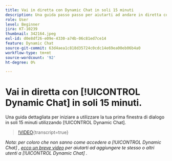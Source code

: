 ```yaml
---
title: Vai in diretta con Dynamic Chat in soli 15 minuti
description: Una guida passo passo per aiutarti ad andare in diretta con il tuo primo dialogo utilizzando il Dynamic Chat in soli 15 minuti!
role: User
level: Beginner
jira: KT-10239
thumbnail: 342164.jpeg
exl-id: d0e8df26-e09e-4330-a74b-06c81ed7ce14
feature: Dynamic Chat
source-git-commit: 63d4aea1c818d35724c0cdc14e69ea00eb06b4a0
workflow-type: tm+mt
source-wordcount: '92'
ht-degree: 0%

---
```


# Vai in diretta con [!UICONTROL Dynamic Chat] in soli 15 minuti.

Una guida dettagliata per iniziare a utilizzare la tua prima finestra di dialogo in soli 15 minuti utilizzando [!UICONTROL Dynamic Chat].

>[!VIDEO](https://video.tv.adobe.com/v/3452676/?quality=12&learn=on&captions=ita){transcript=true}

*Nota: per coloro che non sanno come accedere a [!UICONTROL Dynamic Chat] , [ecco un breve video](https://experienceleague.adobe.com/docs/marketo-learn/tutorials/dynamic-chat/user-management.html?lang=it) per aiutarti ad aggiungere te stesso o altri utenti a [!UICONTROL Dynamic Chat] .*
